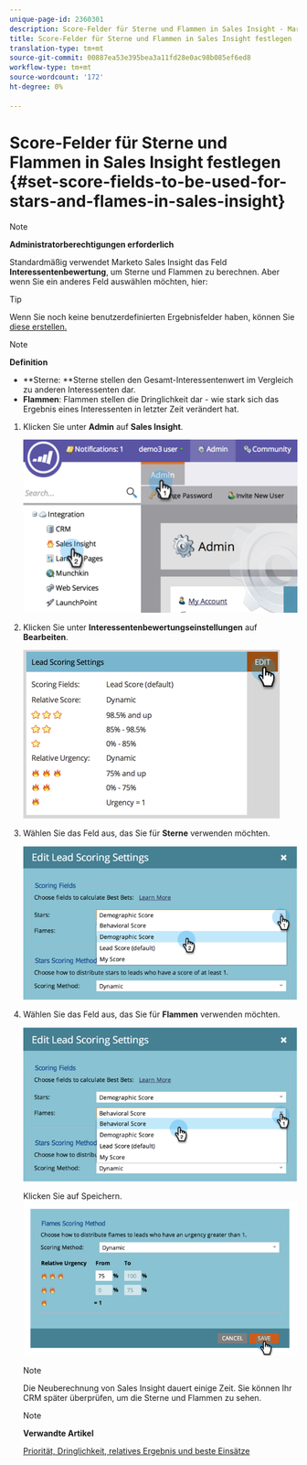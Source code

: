 ```yaml
---
unique-page-id: 2360301
description: Score-Felder für Sterne und Flammen in Sales Insight - Marketing Docs - Produktdokumentation festlegen
title: Score-Felder für Sterne und Flammen in Sales Insight festlegen
translation-type: tm+mt
source-git-commit: 00887ea53e395bea3a11fd28e0ac98b085ef6ed8
workflow-type: tm+mt
source-wordcount: '172'
ht-degree: 0%

---
```



# Score-Felder für Sterne und Flammen in Sales Insight festlegen {#set-score-fields-to-be-used-for-stars-and-flames-in-sales-insight}

>[!NOTE]
>
>**Administratorberechtigungen erforderlich**

Standardmäßig verwendet Marketo Sales Insight das Feld **Interessentenbewertung**, um Sterne und Flammen zu berechnen. Aber wenn Sie ein anderes Feld auswählen möchten, hier:

>[!TIP]
>
>Wenn Sie noch keine benutzerdefinierten Ergebnisfelder haben, können Sie [diese erstellen.](../../../../../product-docs/administration/field-management/create-a-custom-field-in-marketo.md)

>[!NOTE]
>
>**Definition**
>
>* **Sterne: **Sterne stellen den Gesamt-Interessentenwert im Vergleich zu anderen Interessenten dar.
>* **Flammen**: Flammen stellen die Dringlichkeit dar - wie stark sich das Ergebnis eines Interessenten in letzter Zeit verändert hat.

>



1. Klicken Sie unter **Admin** auf **Sales Insight**.

   ![](assets/image2014-9-16-13-3a27-3a19.png)

1. Klicken Sie unter **Interessentenbewertungseinstellungen** auf **Bearbeiten**.

   ![](assets/image2014-9-16-13-3a27-3a33.png)

1. Wählen Sie das Feld aus, das Sie für **Sterne** verwenden möchten.

   ![](assets/image2014-9-16-13-3a27-3a45.png)

1. Wählen Sie das Feld aus, das Sie für **Flammen** verwenden möchten.

   ![](assets/image2014-9-16-13-3a28-3a1.png)

   Klicken Sie auf Speichern.
   ![](assets/image2014-9-16-13-3a28-3a18.png)

   >[!NOTE]
   >
   >Die Neuberechnung von Sales Insight dauert einige Zeit. Sie können Ihr CRM später überprüfen, um die Sterne und Flammen zu sehen.

   >[!NOTE]
   >
   >**Verwandte Artikel**
   >
   >
   >[Priorität, Dringlichkeit, relatives Ergebnis und beste Einsätze](priority-urgency-relative-score-and-best-bets.md)

